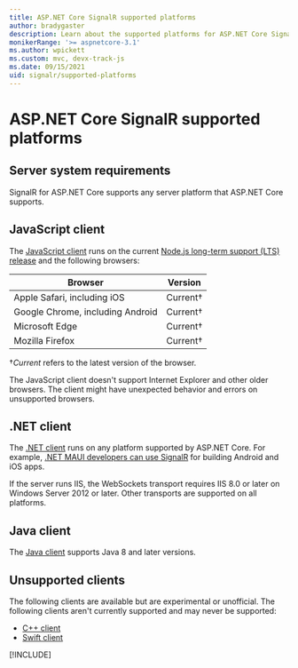 ```yaml
---
title: ASP.NET Core SignalR supported platforms
author: bradygaster
description: Learn about the supported platforms for ASP.NET Core SignalR.
monikerRange: '>= aspnetcore-3.1'
ms.author: wpickett
ms.custom: mvc, devx-track-js
ms.date: 09/15/2021
uid: signalr/supported-platforms
---
```

# ASP.NET Core SignalR supported platforms

## Server system requirements

SignalR for ASP.NET Core supports any server platform that ASP.NET Core supports.

## JavaScript client

The [JavaScript client](xref:signalr/javascript-client) runs on the current [Node.js long-term support (LTS) release](https://nodejs.org/en/download) and the following browsers:

| Browser                          | Version         |
| -------------------------------- | --------------- |
| Apple Safari, including iOS      | Current&dagger; |
| Google Chrome, including Android | Current&dagger; |
| Microsoft Edge                   | Current&dagger; |
| Mozilla Firefox                  | Current&dagger; |

&dagger;*Current* refers to the latest version of the browser.

The JavaScript client doesn't support Internet Explorer and other older browsers. The client might have unexpected behavior and errors on unsupported browsers.

## .NET client

The [.NET client](xref:signalr/dotnet-client) runs on any platform supported by ASP.NET Core. For example, [.NET MAUI developers can use SignalR](https://github.com/aspnet/Announcements/issues/305) for building Android and iOS apps.

If the server runs IIS, the WebSockets transport requires IIS 8.0 or later on Windows Server 2012 or later. Other transports are supported on all platforms.

## Java client

The [Java client](xref:signalr/java-client) supports Java 8 and later versions.

## Unsupported clients

The following clients are available but are experimental or unofficial. The following clients aren't currently supported and may never be supported:

* [C++ client](https://github.com/aspnet/SignalR-Client-Cpp)
* [Swift client](https://github.com/moozzyk/SignalR-Client-Swift)

[!INCLUDE[](~/includes/SignalR/es6.md)]
